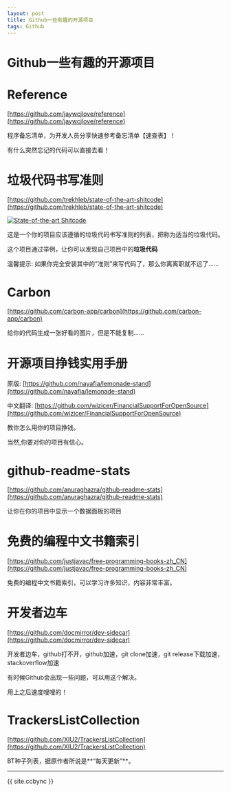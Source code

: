 ```yaml
---
layout: post
title: Github一些有趣的开源项目
tags: Github
---
```


# Github一些有趣的开源项目

# Reference

[https://github.com/jaywcjlove/reference](https://github.com/jaywcjlove/reference)

程序备忘清单，为开发人员分享快速参考备忘清单【速查表】！

有什么突然忘记的代码可以直接去看！

# 垃圾代码书写准则

[https://github.com/trekhleb/state-of-the-art-shitcode](https://github.com/trekhleb/state-of-the-art-shitcode)

[![State-of-the-art Shitcode](https://img.shields.io/static/v1?label=State-of-the-art&message=Shitcode&color=7B5804)](https://github.com/trekhleb/state-of-the-art-shitcode)

这是一个你的项目应该遵循的垃圾代码书写准则的列表，把称为适当的垃圾代码。

这个项目通过举例，让你可以发现自己项目中的**垃圾代码**

温馨提示: 如果你完全安装其中的”准则”来写代码了，那么你离离职就不远了……

# Carbon

[https://github.com/carbon-app/carbon](https://github.com/carbon-app/carbon)

给你的代码生成一张好看的图片，但是不能复制……

# 开源项目挣钱实用手册

原版: [https://github.com/nayafia/lemonade-stand](https://github.com/nayafia/lemonade-stand)

中文翻译: [https://github.com/wizicer/FinancialSupportForOpenSource](https://github.com/wizicer/FinancialSupportForOpenSource)

教你怎么用你的项目挣钱。

当然,你要对你的项目有信心。

# github-readme-stats

[https://github.com/anuraghazra/github-readme-stats](https://github.com/anuraghazra/github-readme-stats)

让你在你的项目中显示一个数据面板的项目

# 免费的编程中文书籍索引

[https://github.com/justjavac/free-programming-books-zh_CN](https://github.com/justjavac/free-programming-books-zh_CN)

免费的编程中文书籍索引，可以学习许多知识，内容非常丰富。

# 开发者边车

[https://github.com/docmirror/dev-sidecar](https://github.com/docmirror/dev-sidecar)

开发者边车，github打不开，github加速，git clone加速，git release下载加速，stackoverflow加速

有时候Github会出现一些问题，可以用这个解决。

用上之后速度嗖嗖的！

# TrackersListCollection

[https://github.com/XIU2/TrackersListCollection](https://github.com/XIU2/TrackersListCollection)

BT种子列表，据原作者所说是**“每天更新”**。

---------------

{{ site.ccbync }}
